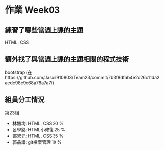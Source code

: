 # 作業 Week03
## 練習了哪些當週上課的主題
HTML, CSS
## 額外找了與當週上課的主題相關的程式技術
bootstrap (在https://github.com/Jason910803/Team23/commit/2b3f8dfab4e2c26c11da2aedc98c9c68a78a7a7f)
## 組員分工情況
第23組
- 林姵均: HTML, CSS   30 %
- 呂學銘: HTML小修復  25 %
- 鄭絜元: HTML, CSS   35 %
- 郭品謙: git檔案管理 10 % 
